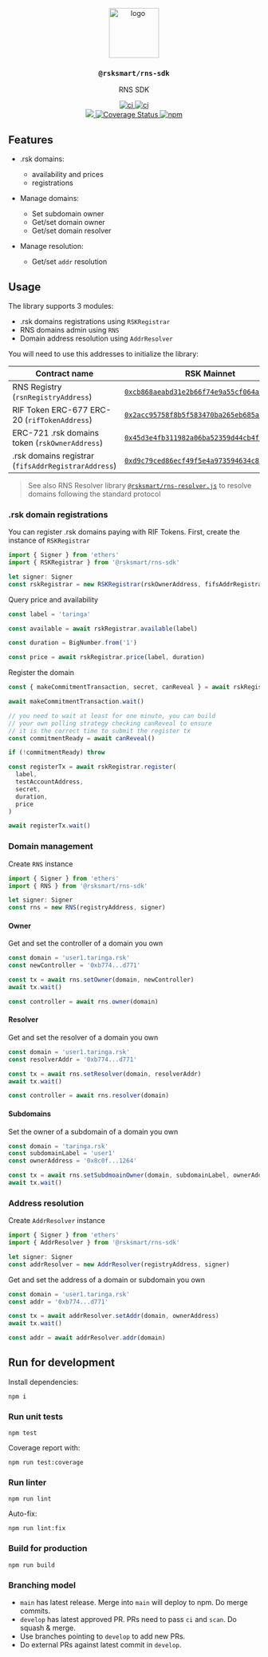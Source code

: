 <p align="middle">
  <img src="https://www.rifos.org/assets/img/logo.svg" alt="logo" height="100" >
</p>
<h3 align="middle"><code>@rsksmart/rns-sdk</code></h3>
<p align="middle">
  RNS SDK
</p>
<p align="middle">
  <a href="https://github.com/rsksmart/rns-sdk/actions/workflows/ci.yml" alt="ci">
    <img src="https://github.com/rsksmart/rns-sdk/actions/workflows/ci.yml/badge.svg" alt="ci" />
  </a>
  <a href="https://github.com/rsksmart/rns-sdk/actions/workflows/publish.yml" alt="ci">
    <img src="https://github.com/rsksmart/rns-sdk/actions/workflows/publish.yml/badge.svg" alt="ci" />
  </a>
  <br />
  <a href="https://lgtm.com/projects/g/rsksmart/rns-sdk/context:javascript">
    <img src="https://img.shields.io/lgtm/grade/javascript/github/rsksmart/rns-sdk" />
  </a>
  <a href='https://coveralls.io/github/rsksmart/rns-sdk'>
    <img src='https://coveralls.io/repos/github/rsksmart/rns-sdk/badge.svg' alt='Coverage Status' />
  </a>
  <a href="https://badge.fury.io/js/%40rsksmart%2Frns-sdk">
    <img src="https://badge.fury.io/js/%40rsksmart%2Frns-sdk.svg" alt="npm" />
  </a>
</p>

## Features

- .rsk domains:
  - availability and prices
  - registrations

- Manage domains:
  - Set subdomain owner
  - Get/set domain owner
  - Get/set domain resolver

- Manage resolution:
  - Get/set `addr` resolution

## Usage

The library supports 3 modules:
- .rsk domains registrations using `RSKRegistrar`
- RNS domains admin using `RNS`
- Domain address resolution using `AddrResolver`

You will need to use this addresses to initialize the library:

| Contract name | RSK Mainnet | RSK Testnet |
| - | - | - |
| RNS Registry (`rsnRegistryAddress`) | [`0xcb868aeabd31e2b66f74e9a55cf064abb31a4ad5`](https://explorer.rsk.co/address/0xcb868aeabd31e2b66f74e9a55cf064abb31a4ad5) | [`0x7d284aaac6e925aad802a53c0c69efe3764597b8`](https://explorer.testnet.rsk.co/address/0x7d284aaac6e925aad802a53c0c69efe3764597b8) |
| RIF Token ERC-677 ERC-20 (`rifTokenAddress`) | [`0x2acc95758f8b5f583470ba265eb685a8f45fc9d5`](https://explorer.rsk.co/address/0x2acc95758f8b5f583470ba265eb685a8f45fc9d5) | [`0x19f64674d8a5b4e652319f5e239efd3bc969a1fe`](https://explorer.testnet.rsk.co/address/0x19f64674d8a5b4e652319f5e239efd3bc969a1fe) |
| ERC-721 .rsk domains token (`rskOwnerAddress`) | [`0x45d3e4fb311982a06ba52359d44cb4f5980e0ef1`](https://explorer.rsk.co/address/0x45d3e4fb311982a06ba52359d44cb4f5980e0ef1) | [`0xca0a477e19bac7e0e172ccfd2e3c28a7200bdb71`](https://explorer.testnet.rsk.co/address/0xca0a477e19bac7e0e172ccfd2e3c28a7200bdb71) |
| .rsk domains registrar (`fifsAddrRegistrarAddress`) | [`0xd9c79ced86ecf49f5e4a973594634c83197c35ab`](https://explorer.rsk.co/address/0xd9c79ced86ecf49f5e4a973594634c83197c35ab) | [`0x90734bd6bf96250a7b262e2bc34284b0d47c1e8d`](https://explorer.testnet.rsk.co/address/0x90734bd6bf96250a7b262e2bc34284b0d47c1e8d) |

> See also RNS Resolver library [`@rsksmart/rns-resolver.js`](https://github.com/rsksmart/rns-resolver.js) to resolve domains following the standard protocol

### .rsk domain registrations

You can register .rsk domains paying with RIF Tokens. First, create the instance of `RSKRegistrar`

```typescript
import { Signer } from 'ethers'
import { RSKRegistrar } from '@rsksmart/rns-sdk'

let signer: Signer
const rskRegistrar = new RSKRegistrar(rskOwnerAddress, fifsAddrRegistrarAddress, rifTokenAddress, signer)
```

Query price and availability

```typescript
const label = 'taringa'

const available = await rskRegistrar.available(label)

const duration = BigNumber.from('1')

const price = await rskRegistrar.price(label, duration)
```

Register the domain

```typescript
const { makeCommitmentTransaction, secret, canReveal } = await rskRegistrar.commitToRegister(label, testAccountAddress)

await makeCommitmentTransaction.wait()

// you need to wait at least for one minute, you can build
// your own polling strategy checking canReveal to ensure
// it is the correct time to submit the register tx
const commitmentReady = await canReveal()

if (!commitmentReady) throw

const registerTx = await rskRegistrar.register(
  label,
  testAccountAddress,
  secret,
  duration,
  price
)

await registerTx.wait()
```

### Domain management

Create `RNS` instance

```typescript
import { Signer } from 'ethers'
import { RNS } from '@rsksmart/rns-sdk'

let signer: Signer
const rns = new RNS(registryAddress, signer)
```

#### Owner

Get and set the controller of a domain you own

```typescript
const domain = 'user1.taringa.rsk'
const newController = '0xb774...d771'

const tx = await rns.setOwner(domain, newController)
await tx.wait()

const controller = await rns.owner(domain)
```

#### Resolver

Get and set the resolver of a domain you own

```typescript
const domain = 'user1.taringa.rsk'
const resolverAddr = '0xb774...d771'

const tx = await rns.setResolver(domain, resolverAddr)
await tx.wait()

const controller = await rns.resolver(domain)
```

#### Subdomains

Set the owner of a subdomain of a domain you own

```typescript
const domain = 'taringa.rsk'
const subdomainLabel = 'user1'
const ownerAddress = '0x8c0f...1264'

const tx = await rns.setSubdmoainOwner(domain, subdomainLabel, ownerAddress)
await tx.wait()
```

### Address resolution

Create `AddrResolver` instance

```typescript
import { Signer } from 'ethers'
import { AddrResolver } from '@rsksmart/rns-sdk'

let signer: Signer
const addrResolver = new AddrResolver(registryAddress, signer)
```

Get and set the address of a domain or subdomain you own

```typescript
const domain = 'user1.taringa.rsk'
const addr = '0xb774...d771'

const tx = await addrResolver.setAddr(domain, ownerAddress)
await tx.wait()

const addr = await addrResolver.addr(domain)
```

## Run for development

Install dependencies:

```
npm i
```

### Run unit tests

```
npm test
```

Coverage report with:

```
npm run test:coverage
```

### Run linter

```
npm run lint
```

Auto-fix:

```
npm run lint:fix
```

### Build for production

```
npm run build
```

### Branching model

- `main` has latest release. Merge into `main` will deploy to npm. Do merge commits.
- `develop` has latest approved PR. PRs need to pass `ci` and `scan`. Do squash & merge.
- Use branches pointing to `develop` to add new PRs.
- Do external PRs against latest commit in `develop`.
